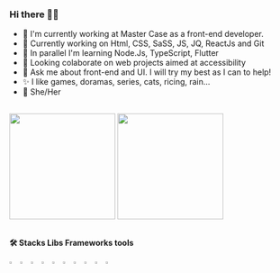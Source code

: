 ### Hi there 👋🏾

- 💼 I'm currently working at Master Case as a front-end developer.
- 🚀 Currently working on Html, CSS, SaSS, JS, JQ, ReactJs and Git
- 🌱 In parallel I'm learning Node.Js, TypeScript, Flutter
- 👯 Looking colaborate on web projects aimed at accessibility
- 💬 Ask me about front-end and UI. I will try my best as I can to help!
- ✨ I like games, doramas, series, cats, ricing, rain...
- 🙂 She/Her

##

<div>
  <img height="188em" src="https://github-readme-stats.vercel.app/api?username=sihann&show_icons=true&theme=gruvbox&include_all_commits=true&count_private=true"/>
  <img height="188em" src="https://github-readme-stats.vercel.app/api/top-langs/?username=sihann&layout-compact&langs_count=16&theme=gruvbox"/>
</div>

##
#### 🛠️ Stacks Libs Frameworks tools
<div style="display:inline_block">
  <img align="center" src="https://cdn.jsdelivr.net/gh/devicons/devicon/icons/javascript/javascript-original.svg" width="3%" height="auto" />
  <img align="center" src="https://cdn.jsdelivr.net/gh/devicons/devicon/icons/jquery/jquery-original.svg" width="3%" height="auto" />
  <img align="center" src="https://cdn.jsdelivr.net/gh/devicons/devicon/icons/html5/html5-original.svg" width="3%" height="auto" />
  <img align="center" align="center" src="https://cdn.jsdelivr.net/gh/devicons/devicon/icons/css3/css3-original.svg" width="3%" height="auto" />
  <img align="center" src="https://cdn.jsdelivr.net/gh/devicons/devicon/icons/tailwindcss/tailwindcss-plain.svg" width="3%" height="auto" />
  <img align="center" src="https://cdn.jsdelivr.net/gh/devicons/devicon/icons/sass/sass-original.svg" width="3%" height="auto" />
  <img align="center" src="https://cdn.jsdelivr.net/gh/devicons/devicon/icons/react/react-original.svg" width="3%" height="auto" />
  <img align="center" src="https://cdn.jsdelivr.net/gh/devicons/devicon/icons/git/git-original.svg" width="3%" height="auto" />
  <img align="center" src="https://cdn.jsdelivr.net/gh/devicons/devicon/icons/vscode/vscode-original.svg" width="3%" height="auto" />
  <img align="center" src="https://cdn.jsdelivr.net/gh/devicons/devicon/icons/figma/figma-original.svg" width="3%" height="auto" />
</div>

